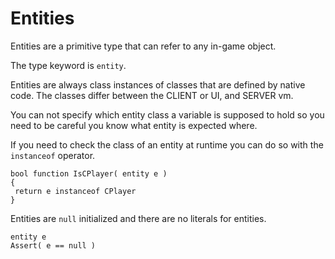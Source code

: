 # Entities

Entities are a primitive type that can refer to any in-game object.

The type keyword is `entity`.

Entities are always class instances of classes that are defined by
native code. The classes differ between the CLIENT or UI, and SERVER vm.

You can not specify which entity class a variable is supposed to hold so
you need to be careful you know what entity is expected where.

If you need to check the class of an entity at runtime you can do so
with the `instanceof` operator.

``` 
bool function IsCPlayer( entity e )
{
 return e instanceof CPlayer
}
```

Entities are `null` initialized and there are no literals for entities.

``` 
entity e
Assert( e == null )
```
